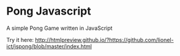 # Pong Javascript
A simple Pong Game written in JavaScript

Try it here: http://htmlpreview.github.io/?https://github.com/lionel-ict/jspong/blob/master/index.html
